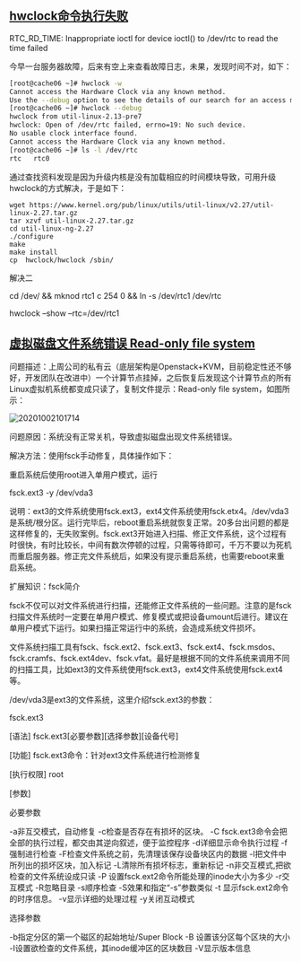 ## [hwclock命令执行失败](https://www.aikaiyuan.com/10380.html)

RTC_RD_TIME: Inappropriate ioctl for device
ioctl() to /dev/rtc to read the time failed

今早一台服务器故障，后来有空上来查看故障日志，未果，发现时间不对，如下：

```sh
[root@cache06 ~]# hwclock -w
Cannot access the Hardware Clock via any known method.
Use the --debug option to see the details of our search for an access method.
[root@cache06 ~]# hwclock --debug
hwclock from util-linux-2.13-pre7
hwclock: Open of /dev/rtc failed, errno=19: No such device.
No usable clock interface found.
Cannot access the Hardware Clock via any known method.
[root@cache06 ~]# ls -l /dev/rtc
rtc   rtc0

```

通过查找资料发现是因为升级内核是没有加载相应的时间模块导致，可用升级hwclock的方式解决，于是如下：

```
wget https://www.kernel.org/pub/linux/utils/util-linux/v2.27/util-linux-2.27.tar.gz
tar xzvf util-linux-2.27.tar.gz
cd util-linux-ng-2.27
./configure
make
make install
cp  hwclock/hwclock /sbin/

```

解决二

cd /dev/ && mknod rtc1 c 254 0 && ln -s /dev/rtc1 /dev/rtc

hwclock –show –rtc=/dev/rtc1

## [虚拟磁盘文件系统错误 Read-only file system](http://www.ha97.com/5428.html)

问题描述：上周公司的私有云（底层架构是Openstack+KVM，目前稳定性还不够好，开发团队在改进中）一个计算节点挂掉，之后恢复后发现这个计算节点的所有Linux虚拟机系统都变成只读了，复制文件提示：Read-only file system，如图所示：

![20201002101714](https://raw.githubusercontent.com/jiangbo0216/wiki/pic-bed/20201002101714.png)

问题原因：系统没有正常关机，导致虚拟磁盘出现文件系统错误。

解决方法：使用fsck手动修复，具体操作如下：

重启系统后使用root进入单用户模式，运行

fsck.ext3 -y /dev/vda3

说明：ext3的文件系统使用fsck.ext3，ext4文件系统使用fsck.etx4。/dev/vda3是系统/根分区。运行完毕后，reboot重启系统就恢复正常。20多台出问题的都是这样修复的，无失败案例。fsck.ext3开始进入扫描、修正文件系统，这个过程有时很快，有时比较长，中间有数次停顿的过程，只需等待即可，千万不要以为死机而重启服务器。修正完文件系统后，如果没有提示重启系统，也需要reboot来重启系统。

扩展知识：fsck简介

fsck不仅可以对文件系统进行扫描，还能修正文件系统的一些问题。注意的是fsck扫描文件系统时一定要在单用户模式、修复模式或把设备umount后进行。建议在单用户模式下运行。如果扫描正常运行中的系统，会造成系统文件损坏。

文件系统扫描工具有fsck、fsck.ext2、fsck.ext3、fsck.ext4、fsck.msdos、fsck.cramfs、fsck.ext4dev、fsck.vfat。最好是根据不同的文件系统来调用不同的扫描工具，比如ext3的文件系统使用fsck.ext3，ext4文件系统使用fsck.ext4等。

/dev/vda3是ext3的文件系统，这里介绍fsck.ext3的参数：

fsck.ext3

[语法]
fsck.ext3[必要参数][选择参数][设备代号]

[功能]
fsck.ext3命令：针对ext3文件系统进行检测修复

[执行权限]
root

[参数]

必要参数

-a非互交模式，自动修复
-c检查是否存在有损坏的区块。
-C fsck.ext3命令会把全部的执行过程，都交由其逆向叙述，便于监控程序
-d详细显示命令执行过程
-f强制进行检查
-F检查文件系统之前，先清理该保存设备块区内的数据
-l把文件中所列出的损坏区块，加入标记
-L清除所有损坏标志，重新标记
-n非交互模式,把欲检查的文件系统设成只读
-P 设置fsck.ext2命令所能处理的inode大小为多少
-r交互模式
-R忽略目录
-s顺序检查
-S效果和指定“-s”参数类似
-t 显示fsck.ext2命令的时序信息。
-v显示详细的处理过程
-y关闭互动模式

选择参数

-b指定分区的第一个磁区的起始地址/Super Block
-B 设置该分区每个区块的大小
-I设置欲检查的文件系统，其inode缓冲区的区块数目
-V显示版本信息
